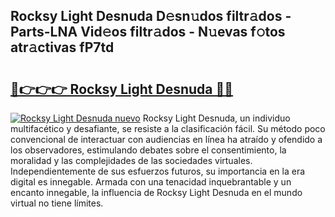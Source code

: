 ## Rocksy Light Desnuda D𝚎sn𝚞dos filtr𝚊dos - Parts-LNA Vid𝚎os filtr𝚊dos - N𝚞evas f𝚘tos atr𝚊ctivas fP7td

# <h2><a href="http://mb1hdf.tromn.icu/?c=Rocksy+Light+Desnuda">🔗👉👉👉 Rocksy Light Desnuda 🔗🔗</a></h2>

[![Rocksy Light Desnuda nuevo](https://i.imgur.com/pEAQMta.gif)](http://mb1hdf.tromn.icu/?c=Rocksy+Light+Desnuda)
Rocksy Light Desnuda, un individuo multifacético y desafiante, se resiste a la clasificación fácil. Su método poco convencional de interactuar con audiencias en línea ha atraído y ofendido a los observadores, estimulando debates sobre el consentimiento, la moralidad y las complejidades de las sociedades virtuales. Independientemente de sus esfuerzos futuros, su importancia en la era digital es innegable. Armada con una tenacidad inquebrantable y un encanto innegable, la influencia de Rocksy Light Desnuda en el mundo virtual no tiene límites.
